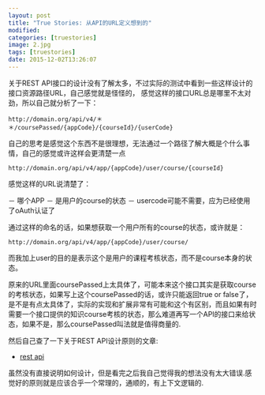 ```yaml
---
layout: post
title: "True Stories: 从API的URL定义想到的"
modified:
categories: [truestories]
image: 2.jpg 
tags: [truestories]
date: 2015-12-02T13:26:07
---
```


关于REST API接口的设计没有了解太多，不过实际的测试中看到一些这样设计的接口资源路径URL，自己感觉就是怪怪的，
感觉这样的接口URL总是哪里不太对劲，所以自己就分析了一下：

```
http://domain.org/api/v4/＊＊/coursePassed/{appCode}/{courseId}/{userCode}
```

自己的思考是感觉这个东西不是很理想，无法通过一个路径了解大概是个什么事情，自己的感觉或许这样会更清楚一点

```
http://domain.org/api/v4/app/{appCode}/user/course/{courseId}
```

感觉这样的URL说清楚了：

－ 哪个APP
－ 是用户的course的状态
－ usercode可能不需要，应为已经使用了oAuth认证了

通过这样的命名的话，如果想获取一个用户所有的course的状态，或许就是：

```
http://domain.org/api/v4/app/{appCode}/user/course/
```
而我加上user的目的是表示这个是用户的课程考核状态，而不是course本身的状态。

原来的URL里面coursePassed上太具体了，可能本来这个接口其实是获取course的考核状态，如果写上这个coursePassed的话，或许只能返回true or false了，是不是有点太具体了，实际的实现和扩展非常有可能和这个有区别，而且如果有时需要一个接口提供的知识course考核的状态，那么难道再写一个API的接口来给状态，如果不是，那么coursePassed叫法就是值得商量的.

然后自己查了一下关于REST API设计原则的文章:

- [rest api](http://www.ruanyifeng.com/blog/2014/05/restful_api.html)

虽然没有直接说明如何设计，但是看完之后我自己觉得我的想法没有太大错误.感觉好的原则就是应该合乎一个常理的，通顺的，有上下文逻辑的.
